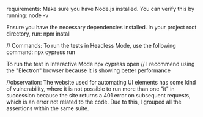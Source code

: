 requirements: 
Make sure you have Node.js installed. You can verify this by running:
node -v

Ensure you have the necessary dependencies installed. In your project root directory, run:
npm install

// Commands:
To run the tests in Headless Mode, use the following command:
npx cypress run 

To run the test in Interactive Mode
npx cypress open 
// I recommend using the "Electron" browser because it is showing better performance 

//observation: 
The website used for automating UI elements has some kind of vulnerability, where it is not possible to run more than one "it" in succession
because the site returns a 401 error on subsequent requests, which is an error not related to the code. Due to this, I grouped all the assertions within the same suite.
